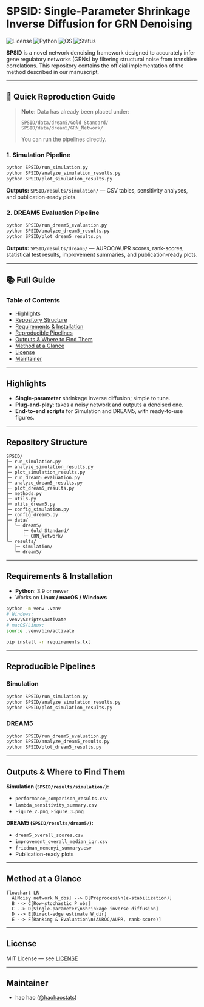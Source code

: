 # SPSID: Single-Parameter Shrinkage Inverse Diffusion for GRN Denoising

![License](https://img.shields.io/badge/License-MIT-green.svg)
![Python](https://img.shields.io/badge/Python-3.9%2B-blue.svg)
![OS](https://img.shields.io/badge/OS-Linux%20%7C%20macOS%20%7C%20Windows-lightgrey.svg)
![Status](https://img.shields.io/badge/Status-Research%20Code-orange.svg)

**SPSID** is a novel network denoising framework designed to accurately infer gene regulatory networks (GRNs) by filtering structural noise from transitive correlations. This repository contains the official implementation of the method described in our manuscript.

---

## 🚀 Quick Reproduction Guide

> **Note:** Data has already been placed under:
> ```
> SPSID/data/dream5/Gold_Standard/
> SPSID/data/dream5/GRN_Network/
> ```
> You can run the pipelines directly.

### 1. Simulation Pipeline
```bash
python SPSID/run_simulation.py
python SPSID/analyze_simulation_results.py
python SPSID/plot_simulation_results.py
```
**Outputs:** `SPSID/results/simulation/` — CSV tables, sensitivity analyses, and publication-ready plots.

### 2. DREAM5 Evaluation Pipeline
```bash
python SPSID/run_dream5_evaluation.py
python SPSID/analyze_dream5_results.py
python SPSID/plot_dream5_results.py
```
**Outputs:** `SPSID/results/dream5/` — AUROC/AUPR scores, rank-scores, statistical test results, improvement summaries, and publication-ready plots.

---

## 📚 Full Guide

### Table of Contents

- [Highlights](#highlights)
- [Repository Structure](#repository-structure)
- [Requirements & Installation](#requirements--installation)
- [Reproducible Pipelines](#reproducible-pipelines)
- [Outputs & Where to Find Them](#outputs--where-to-find-them)
- [Method at a Glance](#method-at-a-glance)
- [License](#license)
- [Maintainer](#maintainer)

---

## Highlights

- **Single-parameter** shrinkage inverse diffusion; simple to tune.
- **Plug-and-play**: takes a noisy network and outputs a denoised one.
- **End-to-end scripts** for Simulation and DREAM5, with ready-to-use figures.

---

## Repository Structure

```
SPSID/
├─ run_simulation.py
├─ analyze_simulation_results.py
├─ plot_simulation_results.py
├─ run_dream5_evaluation.py
├─ analyze_dream5_results.py
├─ plot_dream5_results.py
├─ methods.py
├─ utils.py
├─ utils_dream5.py
├─ config_simulation.py
├─ config_dream5.py
├─ data/
│  └─ dream5/
│     ├─ Gold_Standard/
│     └─ GRN_Network/
└─ results/
   ├─ simulation/
   └─ dream5/
```

---

## Requirements & Installation

- **Python**: 3.9 or newer  
- Works on **Linux / macOS / Windows**

```bash
python -m venv .venv
# Windows:
.venv\Scripts\activate
# macOS/Linux:
source .venv/bin/activate

pip install -r requirements.txt
```

---

## Reproducible Pipelines

### Simulation
```bash
python SPSID/run_simulation.py
python SPSID/analyze_simulation_results.py
python SPSID/plot_simulation_results.py
```

### DREAM5
```bash
python SPSID/run_dream5_evaluation.py
python SPSID/analyze_dream5_results.py
python SPSID/plot_dream5_results.py
```

---

## Outputs & Where to Find Them

**Simulation (`SPSID/results/simulation/`):**
- `performance_comparison_results.csv`
- `lambda_sensitivity_summary.csv`
- `Figure_2.png`, `Figure_3.png`

**DREAM5 (`SPSID/results/dream5/`):**
- `dream5_overall_scores.csv`
- `improvement_overall_median_iqr.csv`
- `friedman_nemenyi_summary.csv`
- Publication-ready plots

---

## Method at a Glance

```mermaid
flowchart LR
  A[Noisy network W_obs] --> B[Preprocess\n(ε-stabilization)]
  B --> C[Row-stochastic P_obs]
  C --> D[Single-parameter\nshrinkage inverse diffusion]
  D --> E[Direct-edge estimate W_dir]
  E --> F[Ranking & Evaluation\n(AUROC/AUPR, rank-score)]
```

---

## License
MIT License — see [LICENSE](LICENSE)

---

## Maintainer
- hao hao ([@haohaostats](https://github.com/haohaostats))

